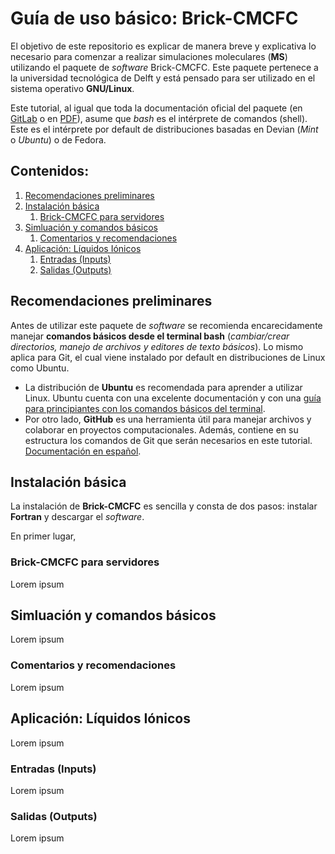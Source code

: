# Guía de uso básico: Brick-CMCFC

El objetivo de este repositorio es explicar de manera breve y explicativa lo necesario para comenzar a realizar simulaciones moleculares (**MS**) utilizando el paquete de *software* Brick-CMCFC. Este paquete pertenece a la universidad tecnológica de Delft y está pensado para ser utilizado en el sistema operativo **GNU/Linux**.

Este tutorial, al igual que toda la documentación oficial del paquete (en <a href="https://gitlab.com/ETh_TU_Delft/Brick-CFCMC/-/tree/master?ref_type=heads">GitLab</a> o en <a href="https://thijsvlugt.github.io/website/Brick-CFCMC/Brick-CFCMC.pdf">PDF</a>), asume que *bash* es el intérprete de comandos (shell). Este es el intérprete por default de distribuciones basadas en Devian (*Mint* o *Ubuntu*) o de Fedora.

## Contenidos:
1. [Recomendaciones preliminares](#c1)
2. [Instalación básica](#c2)
    1. [Brick-CMCFC para servidores](#c2_1)
3. [Simluación y comandos básicos](#c3)
    1. [Comentarios y recomendaciones](#c3_1)
4. [Aplicación: Líquidos Iónicos](#c4)
    1. [Entradas (Inputs)](#c4_1)
    2. [Salidas (Outputs)](#c4_2)

## Recomendaciones preliminares <a name="c1"></a>
Antes de utilizar este paquete de *software* se recomienda encarecidamente manejar **comandos básicos desde el terminal bash** (*cambiar/crear directorios, manejo de archivos y editores de texto básicos*). Lo mismo aplica para Git, el cual viene instalado por default en distribuciones de Linux como Ubuntu.
* La distribución de **Ubuntu** es recomendada para aprender a utilizar Linux. Ubuntu cuenta con una excelente documentación y con una <a href="https://ubuntu.com/tutorials/command-line-for-beginners#1-overview">guía para principiantes con los comandos básicos del terminal</a>.
* Por otro lado, **GitHub** es una herramienta útil para manejar archivos y colaborar en proyectos computacionales. Además, contiene en su estructura los comandos de Git que serán necesarios en este tutorial. <a href="https://docs.github.com/es">Documentación en español</a>.

## Instalación básica <a name="c2"></a>
La instalación de **Brick-CMCFC** es sencilla y consta de dos pasos: instalar **Fortran** y descargar el *software*.

En primer lugar,

### Brick-CMCFC para servidores <a name="c2_1"></a>
Lorem ipsum

## Simluación y comandos básicos <a name="c3"></a>
Lorem ipsum

### Comentarios y recomendaciones <a name="c3_1"></a>
Lorem ipsum

## Aplicación: Líquidos Iónicos <a name="c4"></a>
Lorem ipsum

### Entradas (Inputs) <a name="c4_1"></a>
Lorem ipsum

### Salidas (Outputs) <a name="c4_2"></a>
Lorem ipsum